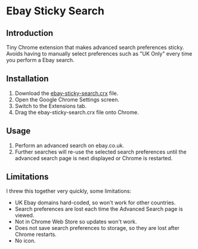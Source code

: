 # Ebay Sticky Search

## Introduction

Tiny Chrome extension that makes advanced search preferences sticky. Avoids
having to manually select preferences such as "UK Only" every time you perform a
Ebay search.

## Installation

1. Download the [ebay-sticky-search.crx](https://github.com/kzar/ebay-sticky-search/raw/master/ebay-sticky-search.crx) file.
2. Open the Google Chrome Settings screen.
3. Switch to the Extensions tab.
4. Drag the ebay-sticky-search.crx file onto Chrome.

## Usage

1. Perform an advanced search on ebay.co.uk.
2. Further searches will re-use the selected search preferences until the
   advanced search page is next displayed or Chrome is restarted.

## Limitations

I threw this together very quickly, some limitations:

- UK Ebay domains hard-coded, so won't work for other countries.
- Search preferences are lost each time the Advanced Search page is viewed.
- Not in Chrome Web Store so updates won't work.
- Does not save search preferences to storage, so they are lost after Chrome
  restarts.
- No icon.
